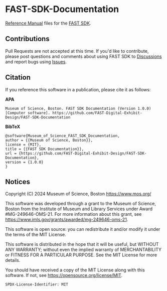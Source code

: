 # FAST-SDK-Documentation

[Reference Manual](https://FAST-Digital-Exhibit-Design.github.io/FAST-SDK-Documentation/) 
files for the [FAST SDK](https://github.com/FAST-Digital-Exhibit-Design/FAST-SDK).

## Contributions

Pull Requests are not accepted at this time. If you'd like to contribute, 
please post questions and comments about using FAST SDK to 
[Discussions](https://github.com/FAST-Digital-Exhibit-Design/FAST-SDK/discussions) 
and report bugs using [Issues](https://github.com/FAST-Digital-Exhibit-Design/FAST-SDK/issues).

## Citation

If you reference this software in a publication, please cite it as follows:

**APA**
```
Museum of Science, Boston. FAST SDK Documentation (Version 1.0.0) [Computer software]. https://github.com/FAST-Digital-Exhibit-Design/FAST-SDK-Documentation
```

**BibTeX**
```
@software{Museum_of_Science_FAST_SDK_Documentation,
author = {{Museum of Science, Boston}},
license = {MIT},
title = {{FAST SDK Documentation}},
url = {https://github.com/FAST-Digital-Exhibit-Design/FAST-SDK-Documentation},
version = {1.0.0}
}
```

## Notices

Copyright (C) 2024 Museum of Science, Boston
<https://www.mos.org/>

This software was developed through a grant to the Museum of Science, 
Boston from the Institute of Museum and Library Services under Award 
#MG-249646-OMS-21. For more information about this grant, see 
<https://www.imls.gov/grants/awarded/mg-249646-oms-21>.

This software is open source: you can redistribute it and/or modify
it under the terms of the MIT License.

This software is distributed in the hope that it will be useful,
but WITHOUT ANY WARRANTY; without even the implied warranty of
MERCHANTABILITY or FITNESS FOR A PARTICULAR PURPOSE. See the
MIT License for more details.

You should have received a copy of the MIT License along with this 
software. If not, see <https://opensource.org/license/MIT>.

`SPDX-License-Identifier: MIT`